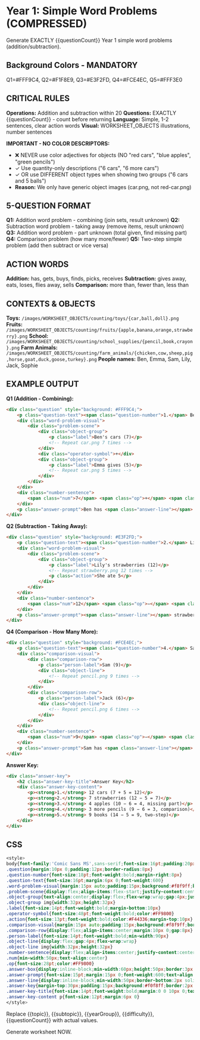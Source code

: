 # Year 1: Simple Word Problems (COMPRESSED)

Generate EXACTLY {{questionCount}} Year 1 simple word problems (addition/subtraction).

## Background Colors - MANDATORY
Q1=#FFF9C4, Q2=#F1F8E9, Q3=#E3F2FD, Q4=#FCE4EC, Q5=#FFF3E0

## CRITICAL RULES

**Operations:** Addition and subtraction within 20
**Questions:** EXACTLY {{questionCount}} - count before returning
**Language:** Simple, 1-2 sentences, clear action words
**Visual:** WORKSHEET_OBJECTS illustrations, number sentences

**IMPORTANT - NO COLOR DESCRIPTORS:**
- ❌ NEVER use color adjectives for objects (NO "red cars", "blue apples", "green pencils")
- ✓ Use quantity-only descriptions ("6 cars", "6 more cars")
- ✓ OR use DIFFERENT object types when showing two groups ("6 cars and 5 balls")
- **Reason:** We only have generic object images (car.png, not red-car.png)

## 5-QUESTION FORMAT

**Q1:** Addition word problem - combining (join sets, result unknown)
**Q2:** Subtraction word problem - taking away (remove items, result unknown)
**Q3:** Addition word problem - part unknown (total given, find missing part)
**Q4:** Comparison problem (how many more/fewer)
**Q5:** Two-step simple problem (add then subtract or vice versa)

## ACTION WORDS

**Addition:** has, gets, buys, finds, picks, receives
**Subtraction:** gives away, eats, loses, flies away, sells
**Comparison:** more than, fewer than, less than

## CONTEXTS & OBJECTS

**Toys:** `/images/WORKSHEET_OBJECTS/counting/toys/{car,ball,doll}.png`
**Fruits:** `/images/WORKSHEET_OBJECTS/counting/fruits/{apple,banana,orange,strawberry}.png`
**School:** `/images/WORKSHEET_OBJECTS/counting/school_supplies/{pencil,book,crayon}.png`
**Farm Animals:** `/images/WORKSHEET_OBJECTS/counting/farm_animals/{chicken,cow,sheep,pig,horse,goat,duck,goose,turkey}.png`
**People names:** Ben, Emma, Sam, Lily, Jack, Sophie

## EXAMPLE OUTPUT

**Q1 (Addition - Combining):**
```html
<div class="question" style="background: #FFF9C4;">
    <p class="question-text"><span class="question-number">1.</span> Ben has 7 toy cars. Emma gives him 5 more cars. How many cars does Ben have now?</p>
    <div class="word-problem-visual">
        <div class="problem-scene">
            <div class="object-group">
                <p class="label">Ben's cars (7)</p>
                <!-- Repeat car.png 7 times -->
            </div>
            <div class="operator-symbol">+</div>
            <div class="object-group">
                <p class="label">Emma gives (5)</p>
                <!-- Repeat car.png 5 times -->
            </div>
        </div>
    </div>
    <div class="number-sentence">
        <span class="num">7</span> <span class="op">+</span> <span class="num">5</span> <span class="op">=</span> <span class="answer-box"></span>
    </div>
    <p class="answer-prompt">Ben has <span class="answer-line"></span> cars.</p>
</div>
```

**Q2 (Subtraction - Taking Away):**
```html
<div class="question" style="background: #E3F2FD;">
    <p class="question-text"><span class="question-number">2.</span> Lily had 12 strawberries. She ate 5. How many strawberries are left?</p>
    <div class="word-problem-visual">
        <div class="problem-scene">
            <div class="object-group">
                <p class="label">Lily's strawberries (12)</p>
                <!-- Repeat strawberry.png 12 times -->
                <p class="action">She ate 5</p>
            </div>
        </div>
    </div>
    <div class="number-sentence">
        <span class="num">12</span> <span class="op">−</span> <span class="num">5</span> <span class="op">=</span> <span class="answer-box"></span>
    </div>
    <p class="answer-prompt"><span class="answer-line"></span> strawberries are left.</p>
</div>
```

**Q4 (Comparison - How Many More):**
```html
<div class="question" style="background: #FCE4EC;">
    <p class="question-text"><span class="question-number">4.</span> Sam has 9 pencils. Jack has 6 pencils. How many more pencils does Sam have?</p>
    <div class="comparison-visual">
        <div class="comparison-row">
            <p class="person-label">Sam (9)</p>
            <div class="object-line">
                <!-- Repeat pencil.png 9 times -->
            </div>
        </div>
        <div class="comparison-row">
            <p class="person-label">Jack (6)</p>
            <div class="object-line">
                <!-- Repeat pencil.png 6 times -->
            </div>
        </div>
    </div>
    <div class="number-sentence">
        <span class="num">9</span> <span class="op">−</span> <span class="num">6</span> <span class="op">=</span> <span class="answer-box"></span>
    </div>
    <p class="answer-prompt">Sam has <span class="answer-line"></span> more pencils.</p>
</div>
```

**Answer Key:**
```html
<div class="answer-key">
    <h2 class="answer-key-title">Answer Key</h2>
    <div class="answer-key-content">
        <p><strong>1.</strong> 12 cars (7 + 5 = 12)</p>
        <p><strong>2.</strong> 7 strawberries (12 − 5 = 7)</p>
        <p><strong>3.</strong> 4 apples (10 − 6 = 4, missing part)</p>
        <p><strong>4.</strong> 3 more pencils (9 − 6 = 3, comparison)</p>
        <p><strong>5.</strong> 9 books (14 − 5 = 9, two-step)</p>
    </div>
</div>
```

## CSS
```css
<style>
body{font-family:'Comic Sans MS',sans-serif;font-size:16pt;padding:20px}
.question{margin:10px 0;padding:12px;border-radius:8px}
.question-number{font-size:18pt;font-weight:bold;margin-right:8px}
.question-text{font-size:16pt;margin:6px 0;font-weight:600}
.word-problem-visual{margin:15px auto;padding:15px;background:#f8f9ff;border:3px solid #9C27B0;border-radius:12px;max-width:500px}
.problem-scene{display:flex;align-items:flex-start;justify-content:center;gap:15px;flex-wrap:wrap}
.object-group{text-align:center;display:flex;flex-wrap:wrap;gap:4px;justify-content:center;max-width:250px}
.object-group img{width:32px;height:32px}
.label{font-size:14pt;font-weight:bold;margin-bottom:10px}
.operator-symbol{font-size:48pt;font-weight:bold;color:#FF9800}
.action{font-size:13pt;font-weight:bold;color:#F44336;margin-top:10px}
.comparison-visual{margin:15px auto;padding:15px;background:#f8f9ff;border:3px solid #E91E63;border-radius:12px;max-width:500px}
.comparison-row{display:flex;align-items:center;margin:10px 0;gap:8px}
.person-label{font-size:14pt;font-weight:bold;min-width:90px}
.object-line{display:flex;gap:4px;flex-wrap:wrap}
.object-line img{width:32px;height:32px}
.number-sentence{display:flex;align-items:center;justify-content:center;gap:15px;margin:20px auto;padding:15px;background:white;border:3px solid #333;border-radius:12px;max-width:400px;font-size:24pt;font-weight:bold}
.num{min-width:50px;text-align:center}
.op{font-size:28pt;color:#FF9800}
.answer-box{display:inline-block;min-width:60px;height:50px;border:3px solid #333;border-radius:8px;background:#FFF9C4}
.answer-prompt{font-size:15pt;margin:15px 0;font-weight:600;text-align:center}
.answer-line{display:inline-block;min-width:50px;border-bottom:2px solid #333;margin:0 5px}
.answer-key{margin-top:30px;padding:15px;background:#f0f8ff;border:2px solid #4169E1;border-radius:10px}
.answer-key-title{font-size:14pt;font-weight:bold;margin:0 0 10px 0;text-align:center}
.answer-key-content p{font-size:12pt;margin:6px 0}
</style>
```

Replace {{topic}}, {{subtopic}}, {{yearGroup}}, {{difficulty}}, {{questionCount}} with actual values.

Generate worksheet NOW.
